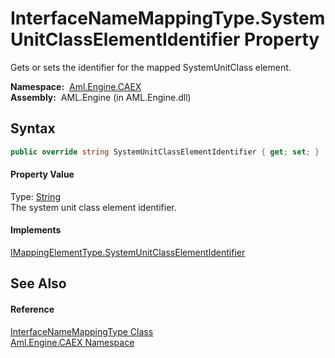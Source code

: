 InterfaceNameMappingType.SystemUnitClassElementIdentifier Property
==================================================================
Gets or sets the identifier for the mapped SystemUnitClass element.

  **Namespace:**  [Aml.Engine.CAEX][1]  
  **Assembly:**  AML.Engine (in AML.Engine.dll)

Syntax
------

```csharp
public override string SystemUnitClassElementIdentifier { get; set; }
```

#### Property Value
Type: [String][2]  
 The system unit class element identifier. 
#### Implements
[IMappingElementType.SystemUnitClassElementIdentifier][3]  


See Also
--------

#### Reference
[InterfaceNameMappingType Class][4]  
[Aml.Engine.CAEX Namespace][1]  

[1]: ../README.md
[2]: https://docs.microsoft.com/dotnet/api/system.string
[3]: ../IMappingElementType/SystemUnitClassElementIdentifier.md
[4]: README.md
[5]: https://www.automationml.org
[6]: ../../icons/logoShade.png
